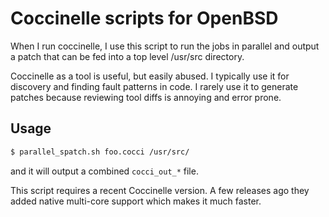 # Coccinelle scripts for OpenBSD #

When I run coccinelle, I use this script to run the jobs in parallel
and output a patch that can be fed into a top level /usr/src directory.

Coccinelle as a tool is useful, but easily abused.  I typically use it
for discovery and finding fault patterns in code.  I rarely use it to
generate patches because reviewing tool diffs is annoying and error
prone.

## Usage ##

```sh
$ parallel_spatch.sh foo.cocci /usr/src/
```

and it will output a combined `cocci_out_*` file.

This script requires a recent Coccinelle version.  A few releases ago
they added native multi-core support which makes it much faster.

